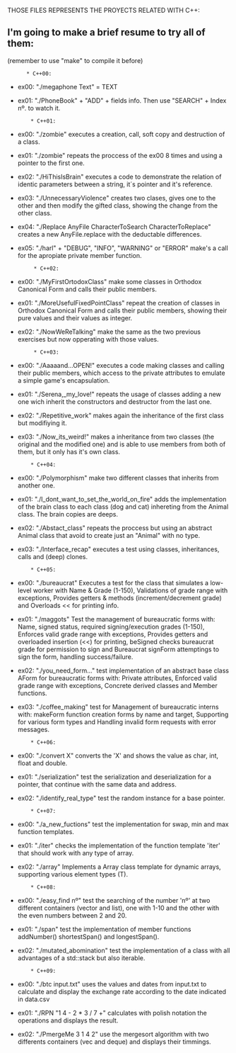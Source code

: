   THOSE FILES REPRESENTS THE PROYECTS RELATED WITH C++:


I'm going to make a brief resume to try all of them:
-
 (remember to use "make" to compile it before)


          * C++00:


- ex00: "./megaphone Text" = TEXT
- ex01: "./PhoneBook" + "ADD" + fields info. Then use "SEARCH" + Index nº. to watch it.


          * C++01:


- ex00: "./zombie" executes a creation, call, soft copy and destruction of a class.
- ex01: "./zombie" repeats the proccess of the ex00 8 times and using a pointer to the first one.
- ex02: "./HiThisIsBrain" executes a code to demonstrate the relation of identic parameters between a string, it´s pointer and it's reference.
- ex03: "./UnnecessaryViolence" creates two clases, gives one to the other and then modify the gifted class, showing the change from the other class.
- ex04: "./Replace AnyFile CharacterToSearch CharacterToReplace" creates a new AnyFile.replace with the deductable differences.
- ex05: "./harl" + "DEBUG", "INFO", "WARNING" or "ERROR" make's a call for the apropiate private member function.


           * C++02:

  
- ex00: "./MyFirstOrtodoxClass" make some classes in Orthodox Canonical Form and calls their public members.
- ex01: "./MoreUsefulFixedPointClass" repeat the creation of classes in Orthodox Canonical Form and calls their public members, showing their pure values and their values as integer.
- ex02: "./NowWeReTalking" make the same as the two previous exercises but now opperating with those values.


           * C++03:


- ex00: "./Aaaaand...OPEN\!" executes a code making classes and calling their public members, which access to the private attributes to emulate a simple game's encapsulation.
- ex01: "./Serena,_my_love\!" repeats the usage of classes adding a new one wich inherit the constructors and destructor from the last one.
- ex02: "./Repetitive_work" makes again the inheritance of the first class but modifiying it.
- ex03: "./Now_its_weird\!" makes a inheritance from two classes (the original and the modified one) and is able to use members from both of them, but it only has it's own class.


          * C++04:

 
- ex00: "./Polymorphism" make two different classes that inherits from another one.
- ex01: "./I_dont_want_to_set_the_world_on_fire" adds the implementation of the brain class to each class (dog and cat) inhereting from the Animal class. The brain copies are deeps.
- ex02: "./Abstact_class" repeats the proccess but using an abstract Animal class that avoid to create just an "Animal" with no type.
- ex03: "./Interface_recap" executes a test using classes, inheritances, calls and (deep) clones.


          * C++05:

 - ex00: "./bureaucrat" Executes a test for the class that simulates a low-level worker with Name & Grade (1-150), Validations of grade range with exceptions, Provides getters & methods (increment/decrement grade) and Overloads << for printing info.
 - ex01: "./maggots" Test the management of bureaucratic forms with: Name, signed status, required signing/execution grades (1-150), Enforces valid grade range with exceptions, Provides getters and overloaded insertion (<<) for printing, beSigned checks bureaucrat grade for permission to sign and Bureaucrat signForm attemptings to sign the form, handling success/failure.
 - ex02: "./you_need_form..." test implementation of an abstract base class AForm for bureaucratic forms with: Private attributes, Enforced valid grade range with exceptions, Concrete derived classes and Member functions.
 - ex03: "./coffee_making" test for Management of bureaucratic interns with: makeForm function creation forms by name and target, Supporting for various form types and Handling invalid form requests with error messages.


           * C++06:
  
- ex00: "./convert X" converts the 'X' and shows the value as char, int, float and double.
- ex01: "./serialization" test the serialization and deserialization for a pointer, that continue with the same data and address.
- ex02: "./identify_real_type" test the random instance for a base pointer.

          * C++07:
 
- ex00: "./a_new_fuctions" test the implementation for swap, min and max function templates.
- ex01: "./iter" checks the implementation of the function template 'iter' that should work with any type of array.
- ex02: "./array" Implements a Array<T> class template for dynamic arrays, supporting various element types (T).


          * C++08:

- ex00: "./easy_find nº" test the searching of the number 'nº' at two different containers (vector and list), one with 1-10 and the other with the even numbers between 2 and 20.
- ex01: "./span" test the implementation of member functions addNumber() shortestSpan() and longestSpan().
- ex02: "./mutated_abomination" test the implementation of a class with all advantages of a std::stack but also iterable.
  
          * C++09:
 
- ex00: "./btc input.txt" uses the values and dates from input.txt to calculate and display the exchange rate according to the date indicated in data.csv
- ex01: "./RPN "1 4 - 2 * 3 / 7 +" calculates with polish notation the operations and displays the result.
- ex02: "./PmergeMe 3 1 4 2" use the mergesort algorithm with two differents containers (vec and deque) and displays their timmings.
